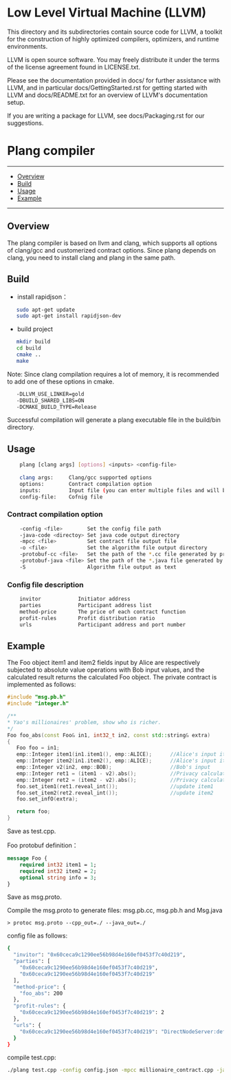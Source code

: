 Low Level Virtual Machine (LLVM)
================================

This directory and its subdirectories contain source code for LLVM,
a toolkit for the construction of highly optimized compilers,
optimizers, and runtime environments.

LLVM is open source software. You may freely distribute it under the terms of
the license agreement found in LICENSE.txt.

Please see the documentation provided in docs/ for further
assistance with LLVM, and in particular docs/GettingStarted.rst for getting
started with LLVM and docs/README.txt for an overview of LLVM's
documentation setup.

If you are writing a package for LLVM, see docs/Packaging.rst for our
suggestions.


# Plang compiler
--------
- [Overview](#Overview)
- [Build](#Build)
- [Usage](#Usage)
- [Example](#Example)


------------------

## Overview
The plang compiler is based on llvm and clang, which supports all options of clang/gcc and customerized contract options. Since plang depends on clang, you need to install clang and plang in the same path.

## Build
- install rapidjson： 
```bash 
   sudo apt-get update
   sudo apt-get install rapidjson-dev
```
- build project
```bash 
   mkdir build   
   cd build
   cmake ..
   make
```
Note: Since clang compilation requires a lot of memory, it is recommended to add one of these options in cmake.
```bash  
   -DLLVM_USE_LINKER=gold       
   -DBUILD_SHARED_LIBS=ON       
   -DCMAKE_BUILD_TYPE=Release   
```
Successful compilation will generate a plang executable file in the build/bin directory.

## Usage
```bash
    plang [clang args] [options] <inputs> <config-file>
    
    clang args:     Clang/gcc supported options
    options:        Contract compilation option
    inputs:         Input file (you can enter multiple files and will be linked)
    config-file:    Cofnig file 
```

### Contract compilation option
```bash
    -config <file>        Set the config file path
    -java-code <directoy> Set java code output directory
    -mpcc <file>          Set contract file output file
    -o <file>             Set the algorithm file output directory
    -protobuf-cc <file>   Set the path of the *.cc file generated by protobuf
    -protobuf-java <file> Set the path of the *.java file generated by protobuf
    -S                    Algorithm file output as text
```

### Config file description
```bash
    invitor            Initiator address
    parties            Participant address list
    method-price       The price of each contract function
    profit-rules       Profit distribution ratio
    urls               Participant address and port number
```

## Example
The Foo object item1 and item2 fields input by Alice are respectively subjected to absolute value operations with Bob input values, and the calculated result returns the calculated Foo object. The private contract is implemented as follows:

```cpp
#include "msg.pb.h"
#include "integer.h"

/** 
* Yao's millionaires' problem, show who is richer.
*/
Foo foo_abs(const Foo& in1, int32_t in2, const std::string& extra)
{
   Foo foo = in1;
   emp::Integer item1(in1.item1(), emp::ALICE);      //Alice's input item1
   emp::Integer item2(in1.item2(), emp::ALICE);      //Alice's input item2
   emp::Integer v2(in2, emp::BOB);                   //Bob's input 
   emp::Integer ret1 = (item1 - v2).abs();           //Privacy calculation absolute value operation
   emp::Integer ret2 = (item2 - v2).abs();           //Privacy calculation absolute value operation
   foo.set_item1(ret1.reveal_int());                 //update item1
   foo.set_item2(ret2.reveal_int());                 //update item2
   foo.set_infO(extra);

   return foo;
}
```
Save as test.cpp.

Foo protobuf definition：

```protobuf
message Foo {
    required int32 item1 = 1;
    required int32 item2 = 2;
    optional string info = 3;
}
```
Save as msg.proto.

Compile the msg.proto to generate files: msg.pb.cc, msg.pb.h and Msg.java
```shell
> protoc msg.proto --cpp_out=./ --java_out=./
```

config file as follows:
```bash
{
  "invitor": "0x60ceca9c1290ee56b98d4e160ef0453f7c40d219",
  "parties": [
    "0x60ceca9c1290ee56b98d4e160ef0453f7c40d219",
    "0x60ceca9c1290ee56b98d4e160ef0453f7c40d219"
  ],
  "method-price": {
    "foo_abs": 200
  },
  "profit-rules": {
    "0x60ceca9c1290ee56b98d4e160ef0453f7c40d219": 2
  },
  "urls": {
    "0x60ceca9c1290ee56b98d4e160ef0453f7c40d219": "DirectNodeServer:default -h 10.10.8.163 -p 10002"
  }
}
```

compile test.cpp:
```bash
./plang test.cpp -config config.json -mpcc millionaire_contract.cpp -java-code ./java -protobuf-cc msg.pb.cc -protobuf-java Msg.java
```
